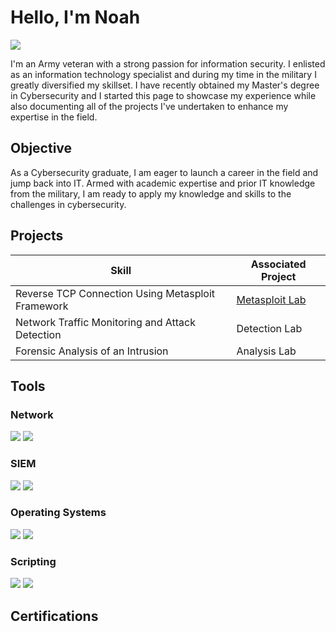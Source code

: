 # Hello, I'm Noah
<a href="https://www.linkedin.com/in/noah-pirner-b821531ba/"><img src="https://img.shields.io/badge/-LinkedIn-0072b1?&style=for-the-badge&logo=linkedin&logoColor=white" /></a>

I'm an Army veteran with a strong passion for information security. I enlisted as an information technology specialist and during my time in the military I greatly diversified my skillset. I have recently obtained my Master's degree in Cybersecurity and I started this page to showcase my experience while also documenting all of the projects I've undertaken to enhance my expertise in the field.

## Objective

As a Cybersecurity graduate, I am eager to launch a career in the field and jump back into IT. Armed with academic expertise and prior IT knowledge from the military, I am ready to apply my knowledge and skills to the challenges in cybersecurity. 

## Projects

| Skill                                         | Associated Project         |
|-----------------------------------------------|----------------------------|
| Reverse TCP Connection Using Metasploit Framework  | <a href="https://github.com/NPIRNER/Test-Project">Metasploit Lab</a>|
| Network Traffic Monitoring and Attack Detection | Detection Lab |
| Forensic Analysis of an Intrusion             | Analysis Lab|

## Tools
### Network
<div>
    <img src="https://img.shields.io/badge/-Wireshark-1679A7?&style=for-the-badge&logo=Wireshark&logoColor=white" />
    <img src="https://img.shields.io/badge/-Nmap-015571?&style=for-the-badge&logo=Nmap&logoColor=white" />
</div>

### SIEM
<div>
    <img src="https://img.shields.io/badge/-Splunk-000000?&style=for-the-badge&logo=Splunk&logoColor=white" />
    <img src="https://img.shields.io/badge/-Elastic-005571?&style=for-the-badge&logo=Elastic&logoColor=white" />
</div>

### Operating Systems
<div>
     <img src="https://img.shields.io/badge/-windows10-0078D6?&style=for-the-badge&logo=windows10&logoColor=white" />
    <img src="https://img.shields.io/badge/-linux-FCC624?&style=for-the-badge&logo=linux&logoColor=white" />
</div>

### Scripting
<div>
    <img src="https://img.shields.io/badge/-gnubash-E85C33?&style=for-the-badge&logo=gnubash&logoColor=white" />
    <img src="https://img.shields.io/badge/-powershell-5391FE?&style=for-the-badge&logo=powershell&logoColor=white" />
</div>

## Certifications



